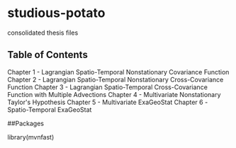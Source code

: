 # studious-potato
consolidated thesis files

## Table of Contents
Chapter 1 - Lagrangian Spatio-Temporal Nonstationary Covariance Function
Chapter 2 - Lagrangian Spatio-Temporal Nonstationary Cross-Covariance Function
Chapter 3 - Lagrangian Spatio-Temporal Cross-Covariance Function with Multiple Advections
Chapter 4 - Multivariate Nonstationary Taylor's Hypothesis
Chapter 5 - Multivariate ExaGeoStat
Chapter 6 - Spatio-Temporal ExaGeoStat

##Packages

library(mvnfast)
